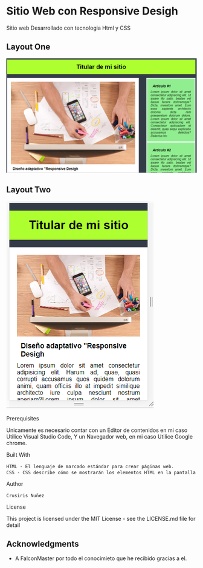 # Sitio Web con Responsive Desigh

Sitio web Desarrollado con tecnologia Html y CSS

## Layout One

![Sitio_Web](https://github.com/Crusiris/Responsive-Desigh/blob/master/imagen/SitioAdaptativo.PNG)

## Layout Two

![Sitio_Web_VersionTlf](https://github.com/Crusiris/Responsive-Desigh/blob/master/imagen/VersionFON.PNG)

Prerequisites

Unicamente es necesario contar con un Editor de contenidos en mi caso Utilice Visual Studio Code, Y un Navegador web, en mi caso Utilice Google chrome.

Built With

    HTML - El lenguaje de marcado estándar para crear páginas web.
    CSS - CSS describe cómo se mostrarán los elementos HTML en la pantalla

Author

    Crusiris Nuñez

License

This project is licensed under the MIT License - see the LICENSE.md file for detail

## Acknowledgments

- A FalconMaster por todo el conocimieto
  que he recibido gracias a el.
